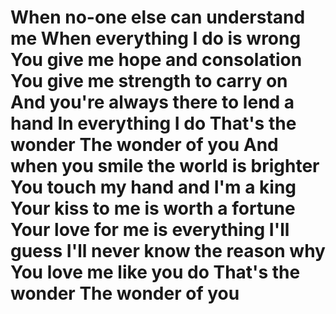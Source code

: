 # When no-one else can understand me When everything I do is wrong You give me hope and consolation You give me strength to carry on And you're always there to lend a hand In everything I do That's the wonder The wonder of you And when you smile the world is brighter You touch my hand and I'm a king Your kiss to me is worth a fortune Your love for me is everything I'll guess I'll never know the reason why You love me like you do That's the wonder The wonder of you
